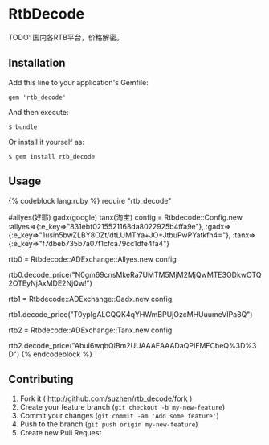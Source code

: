 # RtbDecode

TODO: 国内各RTB平台，价格解密。

## Installation

Add this line to your application's Gemfile:

    gem 'rtb_decode'

And then execute:

    $ bundle

Or install it yourself as:

    $ gem install rtb_decode

## Usage

{% codeblock lang:ruby %}
require "rtb_decode"

#allyes(好耶) gadx(google) tanx(淘宝)
config = Rtbdecode::Config.new :allyes=>{:e_key=>"831ebf0215521168da8022925b4ffa9e"},
                               :gadx=>{:e_key=>"1usin5bwZLBY8OZt/dtLUMTYa+JO+JtbuPwPYatkfh4="},
                               :tanx=>{:e_key=>"f7dbeb735b7a07f1cfca79cc1dfe4fa4"}

rtb0 = Rtbdecode::ADExchange::Allyes.new config
  
rtb0.decode_price("N0gm69cnsMkeRa7UMTM5MjM2MjQwMTE3ODkwOTQ2OTEyNjAxMDE2NjQw!")

rtb1 = Rtbdecode::ADExchange::Gadx.new config
  
rtb1.decode_price("T0ypIgALCQQK4qYHWmBPUjOzcMHUuumeVIPa8Q")

rtb2 = Rtbdecode::ADExchange::Tanx.new config
  
rtb2.decode_price("AbuI6wqbQlBm2UUAAAEAAADaQPIFMFCbeQ%3D%3D")
{% endcodeblock %}



## Contributing

1. Fork it ( http://github.com/suzhen/rtb_decode/fork )
2. Create your feature branch (`git checkout -b my-new-feature`)
3. Commit your changes (`git commit -am 'Add some feature'`)
4. Push to the branch (`git push origin my-new-feature`)
5. Create new Pull Request
